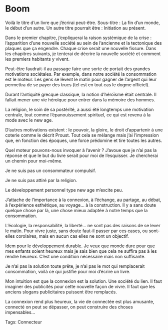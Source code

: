 # Boom

Voilà le titre d’un livre que j’écrirai peut-être. Sous-titre : La fin d’un monde, le début d’un autre. Un autre titre pourrait être : Initiation au présent.

Dans le premier chapitre, j’expliquerai la raison systémique de la crise : l’apparition d’une nouvelle société au sein de l’ancienne et la tectonique des plaques que ça engendre. Chaque crise serait une nouvelle fissure. Dans les chapitres suivants, je tenterai de décrire la nouvelle société et comment les premiers habitants y vivent.

Peut-être faudrait-il au passage faire une sorte de portait des grandes motivations sociétales. Par exemple, dans notre société la consommation est le moteur. Les gens se lèvent le matin pour gagner de l’argent qui leur permettra de se payer des trucs (tel est en tout cas le dogme officiel).

Durant l’antiquité grecque classique, la notion d’héroïsme était centrale. Il fallait mener une vie héroïque pour entrer dans la mémoire des hommes.

La religion, le soin de sa postérité, a aussi été longtemps une motivation centrale, tout comme l’épanouissement spirituel, ce qui est revenu à la mode avec le new age.

D’autres motivations existent : le pouvoir, la gloire, le droit d’appartenir à une coterie comme le décrit Proust. Tout cela se mélange mais j’ai l’impression que, en fonction des époques, une force prédomine et tire toutes les autres.

Quel moteur pouvons-nous invoquer à l’avenir ? J’avoue que je n’ai pas la réponse et que le but du livre serait pour moi de l’esquisser. Je chercherai un chemin pour moi-même.

Je ne suis pas un consommateur compulsif.

Je ne suis pas attiré par la religion.

Le développement personnel type new age m’excite peu.

J’attache de l’importance à la connexion, à l’échange, au partage, au débat, à l’expérience esthétique, au voyage… à la construction. Il y a sans doute quelque chose par là, une chose mieux adaptée à notre temps que la consommation.

L’écologie, la responsabilité, la liberté… ne sont pas des raisons de se lever le matin. Pour vivre juste, sans doute faut-il passer par ces cases, ou sont-elles corolaires, mais en aucun cas elles ne sont un objectif.

Idem pour le développement durable. Je veux que monde dure pour que mes enfants soient heureux mais je sais bien que cela ne suffira pas à les rendre heureux. C’est une condition nécessaire mais non suffisante.

Je n’ai pas la solution toute prête, je n’ai pas le mot qui remplacerait consommation, voilà ce qui justifie pour moi d’écrire un livre.

Mon intuition est que la connexion est la solution. Une société du lien. Il faut imaginer des publicités pour cette nouvelle façon de vivre. Il faut que les anciens slogans publicitaires puissent être remplacés.

La connexion rend plus heureux, la vie de connectée est plus amusante, connecté on peut se dépasser, on peut construire des choses impensables…

Tags: Connecteur